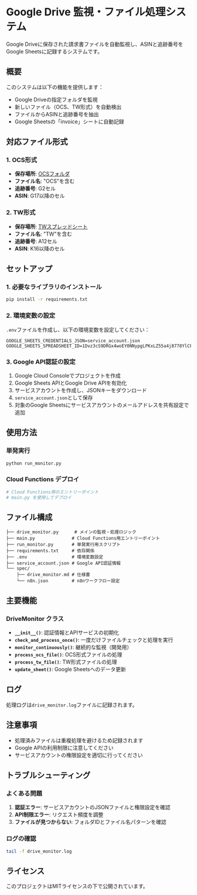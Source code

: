 # Google Drive 監視・ファイル処理システム

Google Driveに保存された請求書ファイルを自動監視し、ASINと追跡番号をGoogle Sheetsに記録するシステムです。

## 概要

このシステムは以下の機能を提供します：

- Google Driveの指定フォルダを監視
- 新しいファイル（OCS、TW形式）を自動検出
- ファイルからASINと追跡番号を抽出
- Google Sheetsの「invoice」シートに自動記録

## 対応ファイル形式

### 1. OCS形式
- **保存場所**: [OCSフォルダ](https://drive.google.com/drive/u/1/folders/1A81Tu1C0msfmWmWpDViC1Lzq7xQLhQ1U)
- **ファイル名**: "OCS"を含む
- **追跡番号**: G2セル
- **ASIN**: G17以降のセル

### 2. TW形式
- **保存場所**: [TWスプレッドシート](https://docs.google.com/spreadsheets/d/1Dvz3cS9DRGx4woEY0NNypgLPKxLZ55a4j8778YlCFls/edit?gid=1268680191#gid=1268680191)
- **ファイル名**: "TW"を含む
- **追跡番号**: A12セル
- **ASIN**: K16以降のセル

## セットアップ

### 1. 必要なライブラリのインストール

```bash
pip install -r requirements.txt
```

### 2. 環境変数の設定

`.env`ファイルを作成し、以下の環境変数を設定してください：

```env
GOOGLE_SHEETS_CREDENTIALS_JSON=service_account.json
GOOGLE_SHEETS_SPREADSHEET_ID=1Dvz3cS9DRGx4woEY0NNypgLPKxLZ55a4j8778YlCFls
```

### 3. Google API認証の設定

1. Google Cloud Consoleでプロジェクトを作成
2. Google Sheets APIとGoogle Drive APIを有効化
3. サービスアカウントを作成し、JSONキーをダウンロード
4. `service_account.json`として保存
5. 対象のGoogle Sheetsにサービスアカウントのメールアドレスを共有設定で追加

## 使用方法

### 単発実行

```bash
python run_monitor.py
```

### Cloud Functions デプロイ

```bash
# Cloud Functions用のエントリーポイント
# main.py を使用してデプロイ
```

## ファイル構成

```
├── drive_monitor.py      # メインの監視・処理ロジック
├── main.py              # Cloud Functions用エントリーポイント
├── run_monitor.py       # 単発実行用スクリプト
├── requirements.txt     # 依存関係
├── .env                 # 環境変数設定
├── service_account.json # Google API認証情報
└── spec/
    ├── drive_monitor.md # 仕様書
    └── n8n.json         # n8nワークフロー設定
```

## 主要機能

### DriveMonitor クラス

- **`__init__()`**: 認証情報とAPIサービスの初期化
- **`check_and_process_once()`**: 一度だけファイルチェックと処理を実行
- **`monitor_continuously()`**: 継続的な監視（開発用）
- **`process_ocs_file()`**: OCS形式ファイルの処理
- **`process_tw_file()`**: TW形式ファイルの処理
- **`update_sheet()`**: Google Sheetsへのデータ更新

## ログ

処理ログは`drive_monitor.log`ファイルに記録されます。

## 注意事項

- 処理済みファイルは重複処理を避けるため記録されます
- Google APIの利用制限に注意してください
- サービスアカウントの権限設定を適切に行ってください

## トラブルシューティング

### よくある問題

1. **認証エラー**: サービスアカウントのJSONファイルと権限設定を確認
2. **API制限エラー**: リクエスト頻度を調整
3. **ファイルが見つからない**: フォルダIDとファイル名パターンを確認

### ログの確認

```bash
tail -f drive_monitor.log
```

## ライセンス

このプロジェクトはMITライセンスの下で公開されています。
